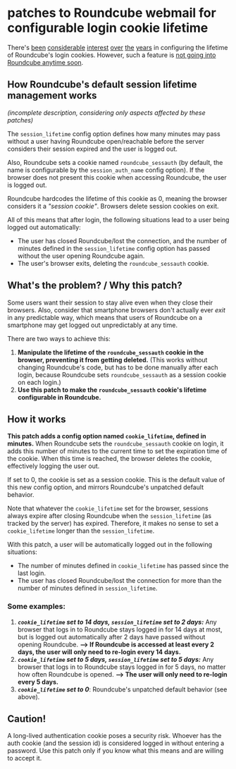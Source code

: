 # patches to Roundcube webmail for configurable login cookie lifetime

There's [been](https://github.com/roundcube/roundcubemail/issues/5050) [considerable](https://github.com/roundcube/roundcubemail/pull/7709) [interest](https://github.com/roundcube/roundcubemail/issues/7865) [over](https://github.com/roundcube/roundcubemail/issues/7251) [the](https://packagist.org/packages/texxasrulez/persistent_login) [years](http://lists.roundcube.net/pipermail/dev/2007-August/005317.html) in configuring the lifetime of Roundcube's login cookies. However, such a feature is [not going into Roundcube anytime soon](https://github.com/roundcube/roundcubemail/issues/7865#issuecomment-770343039).
## How Roundcube's default session lifetime management works
*(incomplete description, considering only aspects affected by these patches)*

The `session_lifetime` config option defines how many minutes may pass without a user having Roundcube open/reachable before the server considers their session expired and the user is logged out.

Also, Roundcube sets a cookie named `roundcube_sessauth` (by default, the name is configurable by the `session_auth_name` config option). If the browser does not present this cookie when accessing Roundcube, the user is logged out.

Roundcube hardcodes the lifetime of this cookie as 0, meaning the browser considers it a *"session cookie"*. Browsers delete session cookies on exit.

All of this means that after login, the following situations lead to a user being logged out automatically:
- The user has closed Roundcube/lost the connection, and the number of minutes defined in the `session_lifetime` config option has passed without the user opening Roundcube again.
- The user's browser exits, deleting the `roundcube_sessauth` cookie.
## What's the problem? / Why this patch?
Some users want their session to stay alive even when they close their browsers. Also, consider that smartphone browsers don't actually ever *exit* in any predictable way, which means that users of Roundcube on a smartphone may get logged out unpredictably at any time.

There are two ways to achieve this:
 1. **Manipulate the lifetime of the `roundcube_sessauth` cookie in the browser, preventing it from getting deleted.** (This works without changing Roundcube's code, but has to be done manually after each login, because Roundcube sets `roundcube_sessauth` as a session cookie on each login.)
 2. **Use this patch to make the `roundcube_sessauth` cookie's lifetime configurable in Roundcube.**
## How it works
**This patch adds a config option named `cookie_lifetime`, defined in minutes.** When Roundcube sets the `roundcube_sessauth` cookie on login, it adds this number of minutes to the current time to set the expiration time of the cookie. When this time is reached, the browser deletes the cookie, effectively logging the user out.

If set to 0, the cookie is set as a session cookie. This is the default value of this new config option, and mirrors Roundcube's unpatched default behavior.

Note that whatever the `cookie_lifetime` set for the browser, sessions always expire after closing Roundcube when the `session_lifetime` (as tracked by the server) has expired. Therefore, it makes no sense to set a `cookie_lifetime` longer than the `session_lifetime`.

With this patch, a user will be automatically logged out in the following situations:
- The number of minutes defined in `cookie_lifetime` has passed since the last login.
- The user has closed Roundcube/lost the connection for more than the number of minutes defined in `session_lifetime`.
### Some examples:
1. ***`cookie_lifetime` set to 14 days, `session_lifetime` set to 2 days:*** Any browser that logs in to Roundcube stays logged in for 14 days at most, but is logged out automatically after 2 days have passed without opening Roundcube. **--> If Roundcube is accessed at least every 2 days, the user will only need to re-login every 14 days.**
2. ***`cookie_lifetime` set to 5 days, `session_lifetime` set to 5 days:*** Any browser that logs in to Roundcube stays logged in for 5 days, no matter how often Roundcube is opened. **--> The user will only need to re-login every 5 days.**
3. ***`cookie_lifetime` set to 0***: Roundcube's unpatched default behavior (see above).
## Caution!
A long-lived authentication cookie poses a security risk. Whoever has the auth cookie (and the session id) is considered logged in without entering a password. Use this patch only if you know what this means and are willing to accept it.

